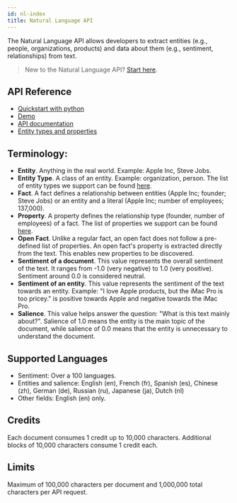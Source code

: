 ```yaml
---
id: nl-index
title: Natural Language API
---
```


The Natural Language API allows developers to extract entities (e.g., people, organizations, products) and data about them (e.g., sentiment, relationships) from text. 

>New to the Natural Language API? [Start here](nl-quickstart).

## API Reference
* [Quickstart with python](nl-quickstart)
* [Demo](http://demo.nl.diffbot.com/)
* [API documentation](https://nl.diffbot.com/documentation/)
* [Entity types and properties](https://demo.nl.diffbot.com/schema/)

## Terminology:
* **Entity**. Anything in the real world. Example: Apple Inc, Steve Jobs. 
* **Entity Type**. A class of an entity. Example: organization, person. The list of entity types we support can be found [here](https://demo.nl.diffbot.com/schema/).
* **Fact**. A fact defines a relationship between entities (Apple Inc; founder; Steve Jobs) or an entity and a literal (Apple Inc; number of employees; 137,000). 
* **Property**. A property defines the relationship type (founder, number of employees) of a fact. The list of properties we support can be found [here](https://demo.nl.diffbot.com/schema/).
* **Open Fact**. Unlike a regular fact, an open fact does not follow a pre-defined list of properties. An open fact's property is extracted directly from the text. This enables new properties to be discovered.
* **Sentiment of a document**. This value represents the overall sentiment of the text. It ranges from -1.0 (very negative) to 1.0 (very positive). Sentiment around 0.0 is considered neutral.
* **Sentiment of an entity**. This value represents the sentiment of the text towards an entity. Example: "I love Apple products, but the iMac Pro is too pricey." is positive towards Apple and negative towards the iMac Pro.
* **Salience**. This value helps answer the question: "What is this text mainly about?". Salience of 1.0 means the entity is the main topic of the document, while salience of 0.0 means that the entity is unnecessary to understand the document. 

## Supported Languages
 * Sentiment: Over a 100 languages.
 * Entities and salience: English (en), French (fr), Spanish (es), Chinese (zh), German (de), Russian (ru), Japanese (ja), Dutch (nl)
 * Other fields: English (en) only.

## Credits

Each document consumes 1 credit up to 10,000 characters. Additional blocks of 10,000 characters consume 1 credit each. 

## Limits

Maximum of 100,000 characters per document and 1,000,000 total characters per API request.
